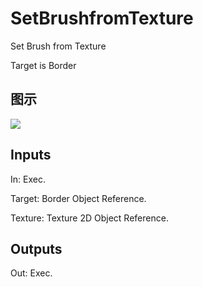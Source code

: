 # SetBrushfromTexture

Set Brush from Texture

Target is Border

## 图示

![]($-20221218-17543561.png)

## Inputs

In: Exec.

Target: Border Object Reference.

Texture: Texture 2D Object Reference.  

## Outputs

Out: Exec.

